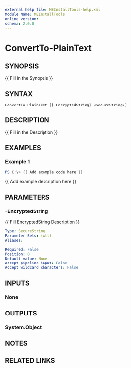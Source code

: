 ```yaml
---
external help file: MEInstallTools-help.xml
Module Name: MEInstallTools
online version:
schema: 2.0.0
---
```


# ConvertTo-PlainText

## SYNOPSIS
{{ Fill in the Synopsis }}

## SYNTAX

```
ConvertTo-PlainText [[-EncryptedString] <SecureString>]
```

## DESCRIPTION
{{ Fill in the Description }}

## EXAMPLES

### Example 1
```powershell
PS C:\> {{ Add example code here }}
```

{{ Add example description here }}

## PARAMETERS

### -EncryptedString
{{ Fill EncryptedString Description }}

```yaml
Type: SecureString
Parameter Sets: (All)
Aliases:

Required: False
Position: 0
Default value: None
Accept pipeline input: False
Accept wildcard characters: False
```

## INPUTS

### None

## OUTPUTS

### System.Object
## NOTES

## RELATED LINKS
